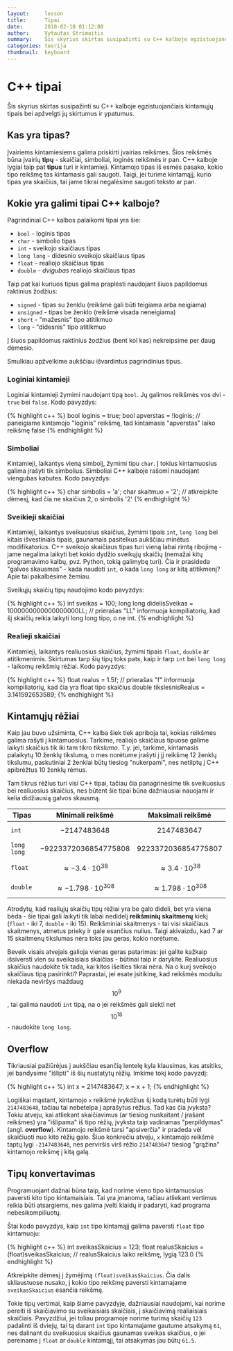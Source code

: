 ```yaml
---
layout:     lesson
title:      Tipai
date:       2018-02-10 01:12:00
author:     Vytautas Strimaitis
summary:    Šis skyrius skirtas susipažinti su C++ kalboje egzistuojančiais kintamųjų tipais bei apžvelgti jų skirtumus ir ypatumus.
categories: teorija
thumbnail:  keyboard
---
```

# C++ tipai
Šis skyrius skirtas susipažinti su C++ kalboje egzistuojančiais kintamųjų tipais bei apžvelgti jų skirtumus ir ypatumus.

## Kas yra tipas?
Įvairiems kintamiesiems galima priskirti įvairias reikšmes. Šios reikšmės būna įvairių **tipų** - skaičiai, simboliai, loginės reikšmės ir pan. C++ kalboje lygiai taip pat **tipus** turi ir kintamieji.
Kintamojo tipas iš esmės pasako, kokio tipo reikšmę tas kintamasis gali saugoti. Taigi, jei turime kintamąjį, kurio tipas yra skaičius, tai jame tikrai negalėsime saugoti teksto ar pan.

## Kokie yra galimi tipai C++ kalboje?
Pagrindiniai C++ kalbos palaikomi tipai yra šie:
* `bool` - loginis tipas
* `char` - simbolio tipas
* `int` - sveikojo skaičiaus tipas
* `long long` - didesnio sveikojo skaičiaus tipas
* `float` - realiojo skaičiaus tipas
* `double` - *dvigubas* realiojo skaičiaus tipas

Taip pat kai kuriuos tipus galima praplėsti naudojant šiuos papildomus raktinius žodžius:
* `signed` - tipas su ženklu (reikšmė gali būti teigiama arba neigiama)
* `unsigned` - tipas be ženklo (reikšmė visada neneigiama)
* `short` - "mažesnis" tipo atitikmuo
* `long` - "didesnis" tipo atitikmuo

Į šiuos papildomus raktinius žodžius (bent kol kas) nekreipsime per daug dėmesio.

Smulkiau apžvelkime aukščiau išvardintus pagrindinius tipus.

### Loginiai kintamieji
Loginiai kintamieji žymimi naudojant tipą `bool`. Jų galimos reikšmės vos dvi - `true` bei `false`. Kodo pavyzdys:

{% highlight c++ %}
bool loginis = true;
bool apverstas = !loginis; // paneigiame kintamojo "loginis" reikšmę, tad kintamasis "apverstas" laiko reikšmę false
{% endhighlight %}

### Simboliai
Kintamieji, laikantys vieną simbolį, žymimi tipu `char`. Į tokius kintamuosius galima įrašyti tik simbolius. Simboliai C++ kalboje rašomi naudojant viengubas kabutes. Kodo pavyzdys:

{% highlight c++ %}
char simbolis = 'a';
char skaitmuo = '2'; // atkreipkite dėmesį, kad čia ne skaičius 2, o simbolis '2'
{% endhighlight %}

### Sveikieji skaičiai
Kintamieji, laikantys sveikuosius skaičius, žymimi tipais `int`, `long long` bei kitais išvestiniais tipais, gaunamais pasitelkus aukščiau minėtus modifikatorius. C++ sveikojo skaičiaus tipas
turi vieną labai rimtą ribojimą - jame negalima laikyti bet kokio dydžio sveikųjų skaičių (nemažai kitų programavimo kalbų, pvz. Python, tokią galimybę turi). Čia ir prasideda "galvos skausmas" - kada naudoti
`int`, o kada `long long` ar kitą atitikmenį? Apie tai pakalbėsime žemiau.

Sveikųjų skaičių tipų naudojimo kodo pavyzdys:

{% highlight c++ %}
int sveikas = 100;
long long didelisSveikas = 1000000000000000000LL; // prierašas "LL" informuoja kompiliatorių, kad šį skaičių reikia laikyti long long tipo, o ne int.
{% endhighlight %}

### Realieji skaičiai
Kintamieji, laikantys realiuosius skaičius, žymimi tipais `float`, `double` ar atitikmenimis. Skirtumas tarp šių tipų toks pats, kaip ir tarp `int` bei `long long` - laikomų reikšmių rėžiai. Kodo pavyzdys:

{% highlight c++ %}
float realus = 1.5f; // prierašas "f" informuoja kompiliatorių, kad čia yra float tipo skaičius
double tikslesnisRealus = 3.141592653589;
{% endhighlight %}

## Kintamųjų rėžiai
Kaip jau buvo užsiminta, C++ kalba šiek tiek apriboja tai, kokias reikšmes galima rašyti į kintamuosius. Tarkime, realiojo skaičiaus tipuose galime laikyti skaičius tik iki tam tikro *tikslumo*. T.y. jei, tarkime, kintamasis
palaikytų 10 ženklų tikslumą, o mes norėtume įrašyti į jį reikšmę 12 ženklų tikslumu, paskutiniai 2 ženklai būtų tiesiog "nukerpami", nes netilptų į C++ apibrėžtus 10 ženklų rėmus.

Tam tikrus rėžius turi visi C++ tipai, tačiau čia panagrinėsime tik sveikuosius bei realiuosius skaičius, nes būtent šie tipai būna dažniausiai nauojami ir kelia didžiausią galvos skausmą.

| Tipas | Minimali reikšmė | Maksimali reikšmė |
|-------|------------------|-------------------|
| `int` | $$-2147483648$$      | $$2147483647$$        |
| `long long` | $$-9223372036854775808$$ | $$9223372036854775807$$ |
| `float` | $$\approx -3.4 \cdotp 10^{38}$$ | $$\approx 3.4 \cdotp 10^{38}$$ |
|`double` | $$\approx -1.798 \cdotp 10^{308}$$ | $$\approx 1.798 \cdotp 10^{308}$$ |

Atrodytų, kad realiųjų skaičių tipų rėžiai yra be galo dideli, bet yra viena bėda - šie tipai gali laikyti tik
labai nedidelį **reikšminių skaitmenų** kiekį (`float` - iki 7, `double` - iki 15). Reikšminiai skaitmenys - tai visi skaičiaus skaitmenys, atmetus prieky ir gale esančius nulius. Taigi akivaizdu, kad 7 ar 15 skaitmenų tikslumas nėra toks jau geras, kokio norėtume.

Beveik visais atvejais galioja vienas geras patarimas: jei galite kažkaip išsiversti vien su sveikaisiais skaičias - būtinai taip ir darykite. Realiuosius skaičius naudokite tik tada, kai kitos išeities tikrai nėra. Na o kurį sveikojo skaičiaus tipą pasirinkti? Paprastai, jei esate įsitikinę, kad reikšmės moduliu niekada neviršys maždaug $$10^9$$, tai galima naudoti `int` tipą, na o jei reikšmės gali siekti net $$10^{18}$$ - naudokite `long long`.

## Overflow
Tikriausiai pažiūrėjus į aukščiau esančią lentelę kyla klausimas, kas atsitiks, jei bandysime "išlipti" iš šių nustatytų rėžių. Imkime tokį kodo pavyzdį:

{% highlight c++ %}
int x = 2147483647;
x = x + 1;
{% endhighlight %}

Logiškai mąstant, kintamojo `x` reikšmė įvykdžius šį kodą turėtų būti lygi `2147483648`, tačiau tai nebetelpa į aprašytus rėžius. Tad kas čia įvyksta? Tokiu atveju, kai atliekant skaičiavimus (ar tiesiog nuskaitant / įrašant reikšmes) yra "išlipama" iš tipo rėžių, įvyksta taip vadinamas "perpildymas" (angl. **overflow**). Kintamojo reikšmė tarsi "apsiverčia" ir pradeda vėl skaičiuoti nuo kito rėžių galo. Šiuo konkrečiu atveju, `x` kintamojo reikšmė taptų lygi `-2147483648`, nes perviršis virš rėžio `2147483647` tiesiog "grąžina" kintamojo reikšmę į kitą galą.

## Tipų konvertavimas
Programuojant dažnai būna taip, kad norime vieno tipo kintamuosius paversti kito tipo kintamaisiais. Tai yra įmanoma, tačiau atliekant vertimus reikia būti atsargiems, nes galima įvelti klaidų ir padaryti, kad programa nebesikompiliuotų.

Štai kodo pavyzdys, kaip `int` tipo kintamąjį galima paversti `float` tipo kintamuoju:

{% highlight c++ %}
int sveikasSkaicius = 123;
float realusSkaicius = (float)sveikasSkaicius; // realusSkaicius laiko reikšmę, lygią 123.0
{% endhighlight %}

Atkreipkite dėmesį į žymėjimą `(float)sveikasSkaicius`. Čia dalis skliaustuose nusako, į kokio tipo reikšmę paversti kintamajame `sveikasSkaicius` esančia reikšmę.

Tokie tipų vertimai, kaip šiame pavyzdyje, dažniausiai naudojami, kai norime pereiti iš skaičiavimo su sveikaisiais skaičiais, į skaičiavimą realiaisiais skaičiais. Pavyzdžiui, jei toliau programoje norime turimą skaičių `123` padalinti iš dviejų, tai tą darant `int` tipo kintamajame gautume atsakymą `61`, nes dalinant du sveikuosius skaičius gaunamas sveikas skaičius, o jei pereiname į `float` ar `double` kintamąjį, tai atsakymas jau būtų `61.5`.